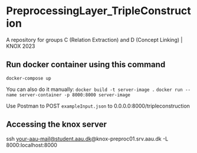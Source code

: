 # PreprocessingLayer_TripleConstruction

A repository for groups C (Relation Extraction) and D (Concept Linking) | KNOX 2023

## Run docker container using this command

`docker-compose up`

You can also do it manually:
`docker build -t server-image .`
`docker run --name server-container -p 8000:8000 server-image`

Use Postman to POST `exampleInput.json` to 0.0.0.0:8000/tripleconstruction

## Accessing the knox server

ssh <your-aau-mail@student.aau.dk>@knox-preproc01.srv.aau.dk -L 8000:localhost:8000
